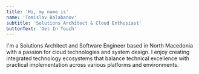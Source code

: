 ```yaml
---
title: 'Hi, my name is'
name: 'Tomislav Balabanov'
subtitle: 'Solutions Architect & Cloud Enthusiast'
buttonText: 'Get In Touch'
---
```


I'm a Solutions Architect and Software Engineer based in North Macedonia with a passion for cloud technologies and system design. I enjoy creating integrated technology ecosystems that balance technical excellence with practical implementation across various platforms and environments.
